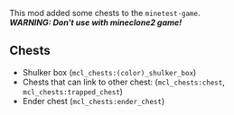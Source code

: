 This mod added some chests to the `minetest-game`.<br>
***WARNING: Don't use with mineclone2 game!***
## Chests
 - Shulker box (`mcl_chests:(color)_shulker_box`)
 - Chests that can link to other chest: (`mcl_chests:chest`, `mcl_chests:trapped_chest`)
 - Ender chest (`mcl_chests:ender_chest`)
